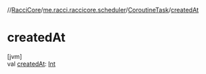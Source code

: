 //[RacciCore](../../../index.md)/[me.racci.raccicore.scheduler](../index.md)/[CoroutineTask](index.md)/[createdAt](created-at.md)

# createdAt

[jvm]\
val [createdAt](created-at.md): [Int](https://kotlinlang.org/api/latest/jvm/stdlib/kotlin/-int/index.html)
